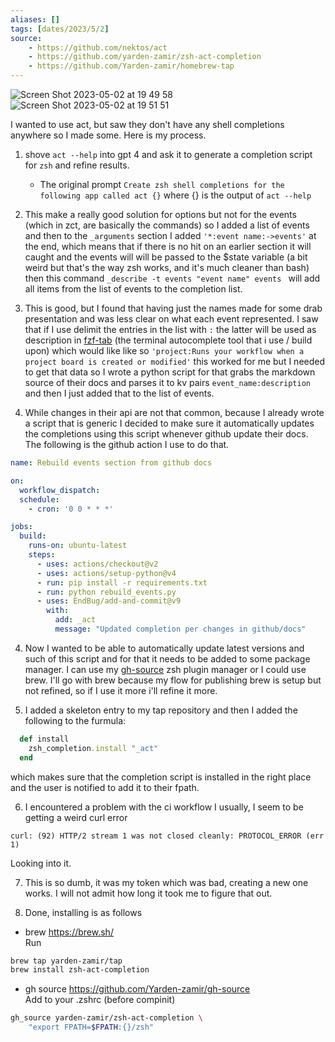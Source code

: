 ```yaml
---
aliases: []
tags: [dates/2023/5/2]
source: 
    - https://github.com/nektos/act
    - https://github.com/yarden-zamir/zsh-act-completion
    - https://github.com/Yarden-zamir/homebrew-tap
---
```

![Screen Shot 2023-05-02 at 19 49 58](https://user-images.githubusercontent.com/8178413/235732235-6c44b48d-cfbc-4ad4-ba98-2b572296c0c8.png)
![Screen Shot 2023-05-02 at 19 51 51](https://user-images.githubusercontent.com/8178413/235732595-337392c0-2e8d-4bf5-8f35-8d440a1a7a26.png)

I wanted to use act, but saw they don't have any shell completions anywhere so I made some. Here is my process.

1. shove `act --help` into gpt 4 and ask it to generate a completion script for `zsh` and refine results.
    - The original prompt `Create zsh shell completions for the following app called act {}` where {} is the output of `act --help`
2. This make a really good solution for options but not for the events (which in zct, are basically the commands) so I added a list of events and then to the `_arguments` section I added `'*:event name:->events'` at the end, which means that if there is no hit on an earlier section it will caught and the events will will be passed to the $state variable (a bit weird but that's the way zsh works, and it's much cleaner than bash) then this command `_describe -t events "event name" events ` will add all items from the list of events to the completion list.

3. This is good, but I found that having just the names made for some drab presentation and was less clear on what each event represented. I saw that if I use delimit the entries in the list with `:` the latter will be used as description in [fzf-tab](https://github.com/Aloxaf/fzf-tab) (the terminal autocomplete tool that i use / build upon) which would like like so `'project:Runs your workflow when a project board is created or modified'` this worked for me but I needed to get that data so I wrote a python script for that grabs the markdown source of their docs and parses it to kv pairs `event_name:description` and then I just added that to the list of events.

3. While changes in their api are not that common, because I already wrote a script that is generic I decided to make sure it automatically updates the completions using this script whenever github update their docs. The following is the github action I use to do that.
```yaml
name: Rebuild events section from github docs

on:
  workflow_dispatch:
  schedule:
    - cron: '0 0 * * *'

jobs:
  build:
    runs-on: ubuntu-latest
    steps:
      - uses: actions/checkout@v2
      - uses: actions/setup-python@v4
      - run: pip install -r requirements.txt
      - run: python rebuild_events.py
      - uses: EndBug/add-and-commit@v9
        with:
          add: _act
          message: "Updated completion per changes in github/docs"
```

4. Now I wanted to be able to automatically update latest versions and such of this script and for that it needs to be added to some package manager. I can use my [gh-source](https://github.com/Yarden-zamir/gh-source) zsh plugin manager or I could use brew. I'll go with brew because my flow for publishing brew is setup but not refined, so if I use it more i'll refine it more.

5. I added a skeleton entry to my tap repository and then I added the following to the furmula:
```ruby
  def install
    zsh_completion.install "_act"
  end
```

which makes sure that the completion script is installed in the right place and the user is notified to add it to their fpath.

6. I encountered a problem with the ci workflow I usually, I seem to be getting a weird curl error 
```
curl: (92) HTTP/2 stream 1 was not closed cleanly: PROTOCOL_ERROR (err 1)
```

Looking into it.

7. This is so dumb, it was my token which was bad, creating a new one works. I will not admit how long it took me to figure that out.

8. Done, installing is as follows
- brew 
https://brew.sh/  
Run
```zsh
brew tap yarden-zamir/tap
brew install zsh-act-completion
```
- gh source
https://github.com/Yarden-zamir/gh-source  
Add to your .zshrc (before compinit)
```zsh
gh_source yarden-zamir/zsh-act-completion \
    "export FPATH=$FPATH:{}/zsh"
```
